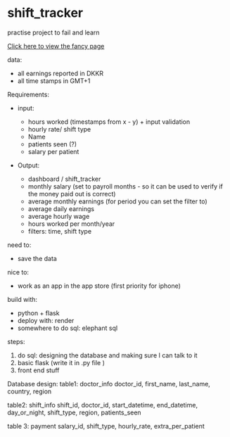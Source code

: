 # shift_tracker
practise project to fail and learn

[Click here to view the fancy page]([https://github.io/DagmarEllefsen/shift_tracker/folder](https://rawgit.com/DagmarEllefsen/shift_tracker/blob/main/index.html))

data: 
- all earnings reported in DKKR
- all time stamps in GMT+1

Requirements: 
- input: 
    - hours worked (timestamps from x - y) + input validation
    - hourly rate/ shift type
    - Name
    - patients seen (?)
    - salary per patient


- Output:
    - dashboard / shift_tracker
    - monthly salary (set to payroll months - so it can be used to verify if the money paid out is correct)
    - average monthly earnings (for period you can set the filter to)
    - average daily earnings
    - average hourly wage
    - hours worked per month/year
    - filters: time, shift type

need to:
- save the data

nice to:
- work as an app in the app store (first priority for iphone)

build with:
- python + flask
- deploy with: render 
- somewhere to do sql: elephant sql 

steps:
1. do sql: designing the database and making sure I can talk to it
2. basic flask (write it in .py file )
3. front end stuff


Database design:
table1: doctor_info
doctor_id, first_name, last_name, country, region

table2: shift_info
shift_id, doctor_id, start_datetime, end_datetime, day_or_night, shift_type, region, patients_seen

table 3: payment
salary_id, shift_type, hourly_rate, extra_per_patient
